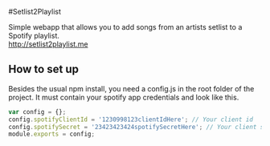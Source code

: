 #Setlist2Playlist 

Simple webapp that allows you to add songs from an artists setlist to a Spotify playlist.  
http://setlist2playlist.me

## How to set up 
Besides the usual npm install, you need a config.js in the root folder of the project. 
It must contain your spotify app credentials and look like this. 

```javascript
var config = {};
config.spotifyClientId = '1230998123clientIdHere'; // Your client id
config.spotifySecret = '23423423424spotifySecretHere'; // Your client secret
module.exports = config;
```
